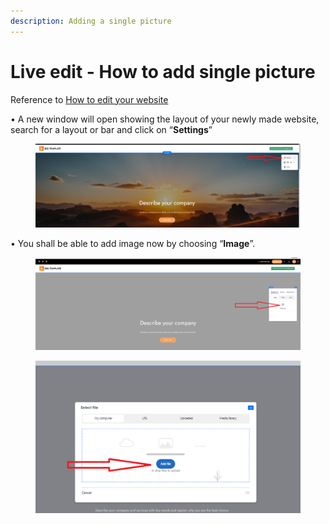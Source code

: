 ```yaml
---
description: Adding a single picture
---
```


# Live edit - How to add single picture

Reference to [How to edit your website](https://help.microweber.com/user-guide/live-edit-how-to-edit-you-site)

• A new window will open showing the layout of your newly made website, search for a layout or bar and click on “**Settings**”

<figure><img src=".gitbook/assets/image (2) (1) (1) (1) (1).png" alt=""><figcaption></figcaption></figure>

• You shall be able to add image now by choosing “**Image**”.

<figure><img src=".gitbook/assets/image (1) (1) (1) (1) (1) (1) (1) (1).png" alt=""><figcaption></figcaption></figure>

<figure><img src=".gitbook/assets/image (2) (1) (1) (1) (1) (1).png" alt=""><figcaption></figcaption></figure>
